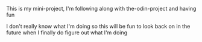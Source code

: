 This is my mini-project, I'm following along with the-odin-project and having fun

I don't really know what I'm doing so this will be fun to look back on in the future when I finally do figure out what I'm doing